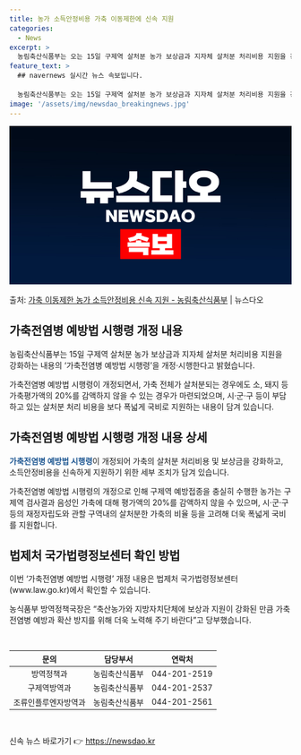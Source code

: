 ```yaml
---
title: 농가 소득안정비용 가축 이동제한에 신속 지원
categories:
  - News
excerpt: >
  농림축산식품부는 오는 15일 구제역 살처분 농가 보상금과 지자체 살처분 처리비용 지원을 강화하는 내용의 가축…
feature_text: >
  ## navernews 실시간 뉴스 속보입니다.

  농림축산식품부는 오는 15일 구제역 살처분 농가 보상금과 지자체 살처분 처리비용 지원을 강화하는 내용의 가축…
image: '/assets/img/newsdao_breakingnews.jpg'
---
```


![뉴스다오 속보](/assets/img/newsdao_breakingnews.jpg)

<p>출처: <a href="https://newsdao.kr/3342" rel="dofollow">가축 이동제한 농가 소득안정비용 신속 지원 - 농림축산식품부</a> | 뉴스다오</p>

<h2 data-ke-size="size26">가축전염병 예방법 시행령 개정 내용</h2>
<p data-ke-size="size16">농림축산식품부는 15일 구제역 살처분 농가 보상금과 지자체 살처분 처리비용 지원을 강화하는 내용의 ‘가축전염병 예방법 시행령’을 개정·시행한다고 밝혔습니다.</p>

가축전염병 예방법 시행령이 개정되면서, 가축 전체가 살처분되는 경우에도 소, 돼지 등 가축평가액의 20%를 감액하지 않을 수 있는 경우가 마련되었으며, 시·군·구 등이 부담하고 있는 살처분 처리 비용을 보다 폭넓게 국비로 지원하는 내용이 담겨 있습니다.

<h2 data-ke-size="size26">가축전염병 예방법 시행령 개정 내용 상세</h2>
<p data-ke-size="size16"><b><span style="color: #1a5490;">가축전염병 예방법 시행령</span></b>이 개정되어 가축의 살처분 처리비용 및 보상금을 강화하고, 소득안정비용을 신속하게 지원하기 위한 세부 조치가 담겨 있습니다.</p>

가축전염병 예방법 시행령의 개정으로 인해 구제역 예방접종을 충실히 수행한 농가는 구제역 검사결과 음성인 가축에 대해 평가액의 20%를 감액하지 않을 수 있으며, 시·군·구 등의 재정자립도와 관할 구역내의 살처분한 가축의 비율 등을 고려해 더욱 폭넓게 국비를 지원합니다.

<h2 data-ke-size="size26">법제처 국가법령정보센터 확인 방법</h2>
<p data-ke-size="size16">이번 ‘가축전염병 예방법 시행령’ 개정 내용은 법제처 국가법령정보센터(www.law.go.kr)에서 확인할 수 있습니다.</p>

농식품부 방역정책국장은 “축산농가와 지방자치단체에 보상과 지원이 강화된 만큼 가축전염병 예방과 확산 방지를 위해 더욱 노력해 주기 바란다”고 당부했습니다. 

<p data-ke-size="size16">&nbsp;</p>
<table>
<thead>
<tr>
<th style="text-align: center;">문의</th>
<th style="text-align: center;">담당부서</th>
<th style="text-align: center;">연락처</th>
</tr>
</thead>
<tbody>
<tr>
<td style="text-align: center;">방역정책과</td>
<td style="text-align: center;">농림축산식품부</td>
<td style="text-align: center;">044-201-2519</td>
</tr>
<tr>
<td style="text-align: center;">구제역방역과</td>
<td style="text-align: center;">농림축산식품부</td>
<td style="text-align: center;">044-201-2537</td>
</tr>
<tr>
<td style="text-align: center;">조류인플루엔자방역과</td>
<td style="text-align: center;">농림축산식품부</td>
<td style="text-align: center;">044-201-2561</td>
</tr>
</tbody>
</table>
<p data-ke-size="size16">&nbsp;</p> 

신속 뉴스 바로가기 👉 <a href="https://newsdao.kr" rel="dofollow">https://newsdao.kr</a>


